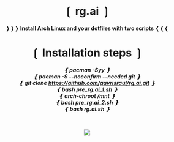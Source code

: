 <h1 align="center">❲ rg.ai ❳</h1>
<p align="center">
    <b>
        ❭❭❭ Install Arch Linux and your dotfiles with two scripts ❬❬❬ <br />
    </b>
</p>
<h1 align="center">❲ Installation steps ❳</h1>
<p align="center">
    <b>
        <em>❴ pacman -Syy ❵</em> <br />
        <em>❴ pacman -S --noconfirm --needed git ❵</em> <br />
        <em>❴ git clone <a href="https://github.com/gavrisraul/rg.ai.git">https://github.com/gavrisraul/rg.ai.git</a> ❵</em><br />
        <em>❴ bash pre_rg.ai_1.sh ❵</em> <br />
        <em>❴ arch-chroot /mnt ❵</em> <br />
        <em>❴ bash pre_rg.ai_2.sh ❵</em> <br />
        <em>❴ bash rg.ai.sh ❵</em><br />
    </b>
</p>
<br />
<p align="center">
    <img src="https://wallpapercave.com/wp/gwzFCXG.png"/>
</p>